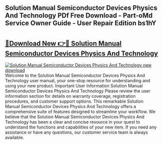 ## Solution Manual Semiconductor Devices Physics And Technology PDf Free Download - Part-oMd Service Owner Guide - User Repair Edition bs1hY

# <h2><a href="http://bc8223.oget.top/?id=Solution+Manual+Semiconductor+Devices+Physics+And+Technology">🔗Download New 👉🔴 Solution Manual Semiconductor Devices Physics And Technology</a></h2>

[![Solution Manual Semiconductor Devices Physics And Technology new download](https://i.imgur.com/5g1atiW.png)](http://bc8223.oget.top/?id=Solution+Manual+Semiconductor+Devices+Physics+And+Technology)
Welcome to the Solution Manual Semiconductor Devices Physics And Technology user manual, your one-stop resource for understanding and using your new product. Important User Information Solution Manual Semiconductor Devices Physics And Technology Please review the user information section for details on warranty coverage, registration procedures, and customer support options. This remarkable Solution Manual Semiconductor Devices Physics And Technology offers a comprehensive suite of features designed to streamline your workflow. We believe that the Solution Manual Semiconductor Devices Physics And Technology has been a clear and concise resource in your quest to understand the functions and capabilities of your new item. If you need any assistance or have any questions, our customer service team is always available.
